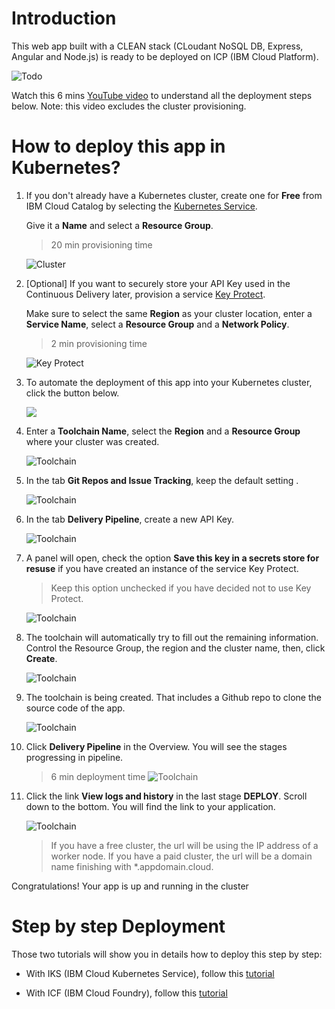 # Introduction

This web app built with a CLEAN stack (CLoudant NoSQL DB, Express, Angular and Node.js) is ready to be deployed on ICP (IBM Cloud Platform).

![Todo](./images/screenshot.png)


Watch this 6 mins <a href="https://youtu.be/XVVb-aLw9ow" target=”_blank”>YouTube video</a> to understand all the deployment steps below. Note: this video excludes the cluster provisioning.


# How to deploy this app in Kubernetes?

1. If you don't already have a Kubernetes cluster, create one for **Free** from IBM Cloud Catalog by selecting the [Kubernetes Service](https://cloud.ibm.com/kubernetes/catalog/create).

    Give it a **Name** and select a **Resource Group**.
    > 20 min provisioning time

    ![Cluster](./images/iks-free-cluster.jpg)

1. [Optional] If you want to securely store your API Key used in the Continuous Delivery later, provision a service [Key Protect](https://cloud.ibm.com/catalog/services/key-protect).

    Make sure to select the same **Region** as your cluster location, enter a **Service Name**, select a **Resource Group** and a **Network Policy**.
    > 2 min provisioning time

    ![Key Protect](./images/key-protect.jpg)

1. To automate the deployment of this app into your Kubernetes cluster, click the button below.

    <a href="https://cloud.ibm.com/devops/setup/deploy?repository=https://github.com/lionelmace/mytodo&branch=master" target=”_blank”>![](./images/toolchain0-button.png)</a>


1. Enter a **Toolchain Name**, select the **Region** and a **Resource Group** where your cluster was created.

    ![Toolchain](./images/toolchain1-create.jpg)

1. In the tab **Git Repos and Issue Tracking**, keep the default setting .

    ![Toolchain](./images/toolchain2-git.jpg)

1. In the tab **Delivery Pipeline**, create a new API Key.

    ![Toolchain](./images/toolchain3-newkey.jpg)

1. A panel will open, check the option **Save this key in a secrets store for resuse** if you have created an instance of the service Key Protect.
    > Keep this option unchecked if you have decided not to use Key Protect.

    ![Toolchain](./images/toolchain4-secretkey.jpg)


1. The toolchain will automatically try to fill out the remaining information. Control the Resource Group, the region and the cluster name, then, click **Create**. 

    ![Toolchain](./images/toolchain5-final.jpg)

1. The toolchain is being created. That includes a Github repo to clone the source code of the app. 

    ![Toolchain](./images/toolchain6-overview.jpg)

1. Click **Delivery Pipeline** in the Overview. You will see the stages progressing in pipeline.

    > 6 min deployment time 
    ![Toolchain](./images/toolchain7-pipeline.jpg)

1. Click the link **View logs and history** in the last stage **DEPLOY**. Scroll down to the bottom. You will find the link to your application.

    ![Toolchain](./images/toolchain8-applink.jpg)

    > If you have a free cluster, the url will be using the IP address of a worker node.
    > If you have a paid cluster, the url will be a domain name finishing with *.appdomain.cloud.

Congratulations! Your app is up and running in the cluster


# Step by step Deployment

Those two tutorials will show you in details how to deploy this step by step:

* With IKS (IBM Cloud Kubernetes Service), follow this [tutorial](https://lionelmace.github.io/iks-lab)

* With ICF (IBM Cloud Foundry), follow this [tutorial](https://github.com/lionelmace/ibmcloud-labs/tree/master/labs/Lab%20Cloud%20Foundry%20-%20Deploy%20TODO%20web%20application)
